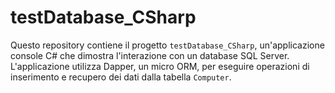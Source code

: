 # testDatabase_CSharp
Questo repository contiene il progetto `testDatabase_CSharp`, un'applicazione console C# che dimostra l'interazione con un database SQL Server. L'applicazione utilizza Dapper, un micro ORM, per eseguire operazioni di inserimento e recupero dei dati dalla tabella `Computer`.
